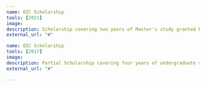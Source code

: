```yaml
---
name: OIC Scholarship
tools: [2021]
image:
description: Scholarship covering two years of Master's study granted by Organization of Islamic Cooperation (OIC).
external_url: "#"

name: OIC Scholarship
tools: [2017]
image:
description: Partial Scholarship covering four years of undergraduate study granted by Organization of Islamic Cooperation (OIC).
external_url: "#"

---
```

